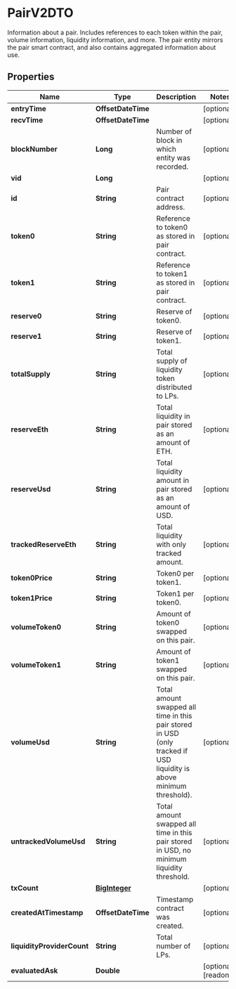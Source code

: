 

# PairV2DTO

Information about a pair. Includes references to each token within the pair, volume information, liquidity information, and more. The pair entity mirrors the pair smart contract, and also contains aggregated information about use.

## Properties

| Name | Type | Description | Notes |
|------------ | ------------- | ------------- | -------------|
|**entryTime** | **OffsetDateTime** |  |  [optional] |
|**recvTime** | **OffsetDateTime** |  |  [optional] |
|**blockNumber** | **Long** | Number of block in which entity was recorded. |  [optional] |
|**vid** | **Long** |  |  [optional] |
|**id** | **String** | Pair contract address. |  [optional] |
|**token0** | **String** | Reference to token0 as stored in pair contract. |  [optional] |
|**token1** | **String** | Reference to token1 as stored in pair contract. |  [optional] |
|**reserve0** | **String** | Reserve of token0. |  [optional] |
|**reserve1** | **String** | Reserve of token1. |  [optional] |
|**totalSupply** | **String** | Total supply of liquidity token distributed to LPs. |  [optional] |
|**reserveEth** | **String** | Total liquidity in pair stored as an amount of ETH. |  [optional] |
|**reserveUsd** | **String** | Total liquidity amount in pair stored as an amount of USD. |  [optional] |
|**trackedReserveEth** | **String** | Total liquidity with only tracked amount. |  [optional] |
|**token0Price** | **String** | Token0 per token1. |  [optional] |
|**token1Price** | **String** | Token1 per token0. |  [optional] |
|**volumeToken0** | **String** | Amount of token0 swapped on this pair. |  [optional] |
|**volumeToken1** | **String** | Amount of token1 swapped on this pair. |  [optional] |
|**volumeUsd** | **String** | Total amount swapped all time in this pair stored in USD (only tracked if USD liquidity is above minimum threshold). |  [optional] |
|**untrackedVolumeUsd** | **String** | Total amount swapped all time in this pair stored in USD, no minimum liquidity threshold. |  [optional] |
|**txCount** | [**BigInteger**](BigInteger.md) |  |  [optional] |
|**createdAtTimestamp** | **OffsetDateTime** | Timestamp contract was created. |  [optional] |
|**liquidityProviderCount** | **String** | Total number of LPs. |  [optional] |
|**evaluatedAsk** | **Double** |  |  [optional] [readonly] |



